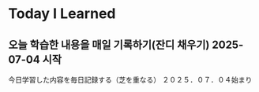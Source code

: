 # Today I Learned
오늘 학습한 내용을 매일 기록하기(잔디 채우기)
2025-07-04 시작
---
今日学習した内容を毎日記録する（芝を重なる）
２０２５．０７．０４始まり
